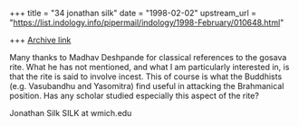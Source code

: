 +++
title = "34 jonathan silk"
date = "1998-02-02"
upstream_url = "https://list.indology.info/pipermail/indology/1998-February/010648.html"

+++
[Archive link](https://list.indology.info/pipermail/indology/1998-February/010648.html)

Many thanks to Madhav Deshpande for classical references to the gosava
rite. What he has not mentioned, and what I am particularly interested in,
is that the rite is said to involve incest. This of course is what the
Buddhists (e.g. Vasubandhu and Yasomitra) find useful in attacking the
Brahmanical position. Has any scholar studied especially this aspect of the
rite?

Jonathan Silk
SILK at wmich.edu



